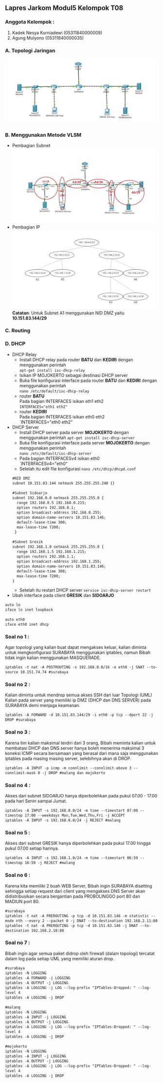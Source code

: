 ## Lapres Jarkom Modul5 Kelompok T08
### Anggota Kelompok :
1. Kadek Nesya Kurniadewi (05311840000009)
2. Agung Mulyono (05311840000035)

### A. Topologi Jaringan
![1](./img/topologi.png)
### B. Menggunakan Metode VLSM
+ Pembagian Subnet <br>
![2](./img/VLSM.png)
+ Pembagian IP <br>
![3](./img/IP.png)
**Catatan**: Untuk Subnet A1 menggunakan NID DMZ yaitu **10.151.83.144/29**
### C. Routing
### D. DHCP
+ DHCP Relay
  - Install DHCP relay pada router **BATU** dan **KEDIRI** dengan menggunakan perintah <br>`apt-get install isc-dhcp-relay`
  - Isikan IP MOJOKERTO sebagai destinasi DHCP server
  - Buka file konfigurasi interface pada router **BATU** dan **KEDIRI** dengan menggunakan perintah <br>`nano /etc/default/isc-dhcp-relay`
  - router **BATU**<br> 
    Pada bagian INTERFACES isikan eth1 eth2 <br>`INTERFACES="eth1 eth2"`
  - router **KEDIRI**<br>
    Pada bagian INTERFACES isikan eth0 eth2 <br> `INTERFACES="eth0 eth2"
+ DHCP Server
  - Install DHCP server pada server **MOJOKERTO** dengan menggunakan perintah `apt-get install isc-dhcp-server`
  - Buka file konfigurasi interface pada server **MOJOKERTO** dengan menggunakan perintah <br>`nano /etc/default/isc-dhcp-server`
  - Pada bagian INTERFACESv4 isikan eth0 <br>`INTERFACESv4="eth0"
  - Setelah itu edit file konfigurasi `nano /etc/dhcp/dhcpd.conf`
  ```
  #NID DMZ
  subnet 10.151.83.144 netmask 255.255.255.248 {}
  
  #Subnet Sidoarjo
  subnet 192.168.0.0 netmask 255.255.255.0 {
    range 192.168.0.5 192.168.0.215;
    option routers 192.168.0.1;
    option broadcast-address 192.168.0.255;
    option domain-name-servers 10.151.83.146;
    default-lease-time 300;
    max-lease-time 7200;
   }
  
  #Subnet Gresik
  subnet 192.168.1.0 netmask 255.255.255.0 {
    range 192.168.1.5 192.168.1.215;
    option routers 192.168.1.1;
    option broadcast-address 192.168.1.255;
    option domain-name-servers 10.151.83.146;
    default-lease-time 300;
    max-lease-time 7200;
  }
  ```
  - Setelah itu restart DHCP server `service isc-dhcp-server restart`
+ Ubah interface pada client **GRESIK** dan **SIDOARJO**
```
auto lo
iface lo inet loopback

auto eth0
iface eth0 inet dhcp
```
### Soal no 1 :
Agar topologi yang kalian buat dapat mengakses keluar, kalian diminta untuk mengkonfigurasi
SURABAYA menggunakan iptables, namun Bibah tidak ingin kalian menggunakan
MASQUERADE.
```
iptables -t nat -A POSTROUTING -s 192.168.0.0/16 -o eth0 -j SNAT --to-source 10.151.74.74 #surabaya 
```

### Soal no 2 :
Kalian diminta untuk mendrop semua akses SSH dari luar Topologi (UML) Kalian pada server
yang memiliki ip DMZ (DHCP dan DNS SERVER) pada SURABAYA demi menjaga keamanan.
```
iptables -A FORWARD -d 10.151.83.144/29 -i eth0 -p tcp --dport 22 -j DROP #surabaya
```

### Soal no 3 :
Karena tim kalian maksimal terdiri dari 3 orang, Bibah meminta kalian untuk membatasi DHCP
dan DNS server hanya boleh menerima maksimal 3 koneksi ICMP secara bersamaan yang berasal dari
mana saja menggunakan iptables pada masing masing server, selebihnya akan di DROP.
```
iptables -A INPUT -p icmp -m connlimit --connlimit-above 3 --connlimit-mask 0 -j DROP #malang dan mojokerto
```

### Soal no 4 :
Akses dari subnet SIDOARJO hanya diperbolehkan pada pukul 07.00 - 17.00 pada hari Senin
sampai Jumat.
```
iptables -A INPUT -s 192.168.0.0/24 -m time --timestart 07:00 --timestop 17:00 --weekdays Mon,Tue,Wed,Thu,Fri -j ACCEPT
iptables -A INPUT -s 192.168.0.0/24 -j REJECT #malang
```

### Soal no 5 :
Akses dari subnet GRESIK hanya diperbolehkan pada pukul 17.00 hingga pukul 07.00 setiap
harinya.
```
iptables -A INPUT -s 192.168.1.0/24 -m time --timestart 06:59 --timestop 16:59 -j REJECT #malang
```

### Soal no 6 :
Karena kita memiliki 2 buah WEB Server, Bibah ingin SURABAYA disetting sehingga setiap
request dari client yang mengakses DNS Server akan didistribusikan secara bergantian pada
PROBOLINGGO port 80 dan MADIUN port 80.
```
#surabaya
iptables -t nat -A PREROUTING -p tcp -d 10.151.83.146 -m statistic --mode nth --every 2 --packet 0 -j DNAT --to-destination 192.168.2.11:80
iptables -t nat -A PREROUTING -p tcp -d 10.151.83.146 -j DNAT --to-destination 192.168.2.10:80
```

### Soal no 7 :
Bibah ingin agar semua paket didrop oleh firewall (dalam topologi) tercatat dalam log pada setiap
UML yang memiliki aturan drop.
```
#surabaya
iptables -N LOGGING
iptables -A FORWARD -j LOGGING
iptables -A OUTPUT -j LOGGING
iptables -A LOGGING -j LOG --log-prefix "IPTables-Dropped: " --log-level 4
iptables -A LOGGING -j DROP

#malang
iptables -N LOGGING
iptables -A INPUT -j LOGGING
iptables -A OUTPUT -j LOGGING
iptables -A LOGGING -j LOG --log-prefix "IPTables-Dropped: " --log-level 4
iptables -A LOGGING -j DROP

#mojokerto
iptables -N LOGGING
iptables -A INPUT -j LOGGING
iptables -A OUTPUT -j LOGGING
iptables -A LOGGING -j LOG --log-prefix "IPTables-Dropped: " --log-level 4
iptables -A LOGGING -j DROP
```
